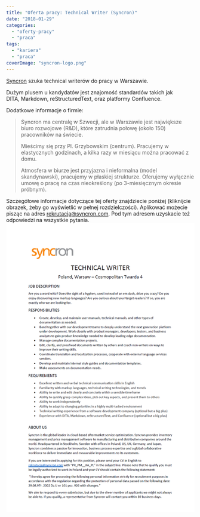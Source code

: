 ```yaml
---
title: "Oferta pracy: Technical Writer (Syncron)"
date: "2018-01-29"
categories:
  - "oferty-pracy"
  - "praca"
tags:
  - "kariera"
  - "praca"
coverImage: "syncron-logo.png"
---
```


[Syncron](https://www.syncron.com/) szuka technical writerów do pracy w Warszawie.

Dużym plusem u kandydatów jest znajomość standardów takich jak DITA, Markdown, reStructuredText, oraz platformy Confluence.

Dodatkowe informacje o firmie:

> Syncron ma centralę w Szwecji, ale w Warszawie jest największe biuro rozwojowe (R&D), które zatrudnia połowę (około 150) pracowników na świecie.
>
> Mieścimy się przy Pl. Grzybowskim (centrum). Pracujemy w elastycznych godzinach, a kilka razy w miesiącu można pracować z domu.
>
> Atmosfera w biurze jest przyjazna i nieformalna (model skandynawski), pracujemy w płaskiej strukturze. Oferujemy wyłącznie umowę o pracę na czas nieokreślony (po 3-miesięcznym okresie próbnym).

Szczegółowe informacje dotyczące tej oferty znajdziecie poniżej (kliknijcie obrazek, żeby go wyświetlić w pełnej rozdzielczości). Aplikować możecie pisząc na adres [rekrutacja@syncron.com](mailto:rekrutacja@syncron.com). Pod tym adresem uzyskacie też odpowiedzi na wszystkie pytania.[![](images/syncron-1.png)](http://techwriter.pl/wp-content/uploads/2018/01/syncron-1.png)
